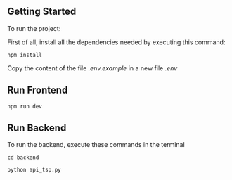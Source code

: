 ## Getting Started

To run the project:

First of all, install all the dependencies needed by executing this command:

```
npm install
```

Copy the content of the file *.env.example* in a new file *.env*


## Run Frontend

```
npm run dev
```


## Run Backend

To run the backend, execute these commands in the terminal

```
cd backend

python api_tsp.py
```
